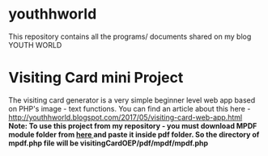 # youthhworld
This repository contains all the programs/ documents shared on my blog YOUTH WORLD

# Visiting Card mini Project
The visiting card generator is a very simple beginner level web app based on PHP's image - text functions.
You can find an article about this here - <a>http://youthhworld.blogspot.com/2017/05/visiting-card-web-app.html</a>
<br/><b>Note: To use this project from my repository - you must download MPDF module folder from <a href ="https://github.com/mpdf/mpdf/tree/v6.0.0"> here </a> and paste it inside pdf folder.
So the directory of mpdf.php file will be visitingCardOEP/pdf/mpdf/mpdf.php</b>

